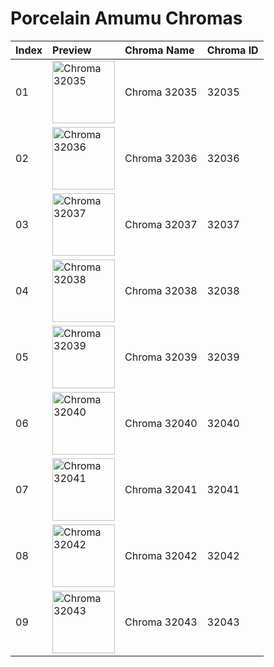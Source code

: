 # Porcelain Amumu Chromas

| Index | Preview | Chroma Name | Chroma ID |
|:---|:---|:---|:---|
| 01 | <img src='https://raw.communitydragon.org/latest/plugins/rcp-be-lol-game-data/global/default/v1/champion-chroma-images/32/32035.png' alt='Chroma 32035' width='100'> | Chroma 32035 | 32035 |
| 02 | <img src='https://raw.communitydragon.org/latest/plugins/rcp-be-lol-game-data/global/default/v1/champion-chroma-images/32/32036.png' alt='Chroma 32036' width='100'> | Chroma 32036 | 32036 |
| 03 | <img src='https://raw.communitydragon.org/latest/plugins/rcp-be-lol-game-data/global/default/v1/champion-chroma-images/32/32037.png' alt='Chroma 32037' width='100'> | Chroma 32037 | 32037 |
| 04 | <img src='https://raw.communitydragon.org/latest/plugins/rcp-be-lol-game-data/global/default/v1/champion-chroma-images/32/32038.png' alt='Chroma 32038' width='100'> | Chroma 32038 | 32038 |
| 05 | <img src='https://raw.communitydragon.org/latest/plugins/rcp-be-lol-game-data/global/default/v1/champion-chroma-images/32/32039.png' alt='Chroma 32039' width='100'> | Chroma 32039 | 32039 |
| 06 | <img src='https://raw.communitydragon.org/latest/plugins/rcp-be-lol-game-data/global/default/v1/champion-chroma-images/32/32040.png' alt='Chroma 32040' width='100'> | Chroma 32040 | 32040 |
| 07 | <img src='https://raw.communitydragon.org/latest/plugins/rcp-be-lol-game-data/global/default/v1/champion-chroma-images/32/32041.png' alt='Chroma 32041' width='100'> | Chroma 32041 | 32041 |
| 08 | <img src='https://raw.communitydragon.org/latest/plugins/rcp-be-lol-game-data/global/default/v1/champion-chroma-images/32/32042.png' alt='Chroma 32042' width='100'> | Chroma 32042 | 32042 |
| 09 | <img src='https://raw.communitydragon.org/latest/plugins/rcp-be-lol-game-data/global/default/v1/champion-chroma-images/32/32043.png' alt='Chroma 32043' width='100'> | Chroma 32043 | 32043 |
